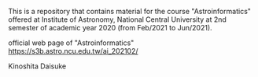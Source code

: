 This is a repository that contains material for the
course "Astroinformatics" offered at Institute of Astronomy,
National Central University at 2nd semester of academic year
2020 (from Feb/2021 to Jun/2021).

official web page of "Astroinformatics"
https://s3b.astro.ncu.edu.tw/ai_202102/

Kinoshita Daisuke
